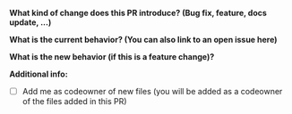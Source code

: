 **What kind of change does this PR introduce? (Bug fix, feature, docs update, ...)**

**What is the current behavior? (You can also link to an open issue here)**

**What is the new behavior (if this is a feature change)?**

**Additional info:**

- [ ] Add me as codeowner of new files (you will be added as a codeowner of the files added in this PR)